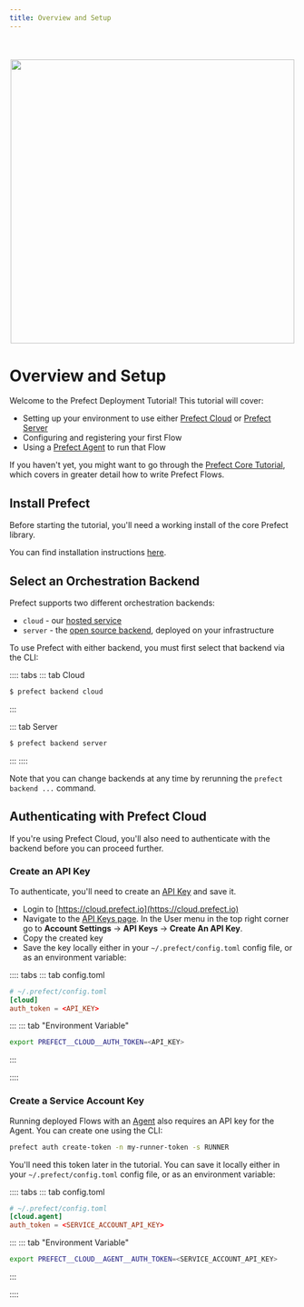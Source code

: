 ```yaml
---
title: Overview and Setup
---
```


<div align="center" style="margin-top:50px; margin-bottom:40px">
    <img src="/orchestration/tutorial/header-illustration.svg" width=500>
</div>

# Overview and Setup

Welcome to the Prefect Deployment Tutorial! This tutorial will cover:

- Setting up your environment to use either [Prefect
  Cloud](https://cloud.prefect.io) or [Prefect
  Server](/orchestration/server/overview.md)
- Configuring and registering your first Flow
- Using a [Prefect Agent](/orchestration/agents/overview.md) to run that Flow

If you haven't yet, you might want to go through the [Prefect Core
Tutorial](/core/tutorial/01-etl-before-prefect.html),
which covers in greater detail how to write Prefect Flows.

## Install Prefect

Before starting the tutorial, you'll need a working install of the core Prefect
library.

You can find installation instructions [here](/core/getting_started/installation.html).

## Select an Orchestration Backend

Prefect supports two different orchestration backends:

- `cloud` - our [hosted service](https://cloud.prefect.io)
- `server` - the [open source backend](/orchestration/server/overview.md),
  deployed on your infrastructure

To use Prefect with either backend, you must first select that backend via
the CLI:

:::: tabs
::: tab Cloud

```bash
$ prefect backend cloud
```

:::

::: tab Server

```bash
$ prefect backend server
```

:::
::::

Note that you can change backends at any time by rerunning the `prefect backend ...` command.

## Authenticating with Prefect Cloud <Badge text="Cloud"/>

If you're using Prefect Cloud, you'll also need to authenticate with the
backend before you can proceed further.

### Create an API Key

To authenticate, you'll need to create an [API Key](/orchestration/concepts/tokens.html#user) and save it. 

- Login to [https://cloud.prefect.io](https://cloud.prefect.io)
- Navigate to the [API Keys page](https://cloud.prefect.io/user/keys). In the User menu in the top right corner go to **Account Settings** -> **API Keys** -> **Create An API Key**.
- Copy the created key
- Save the key locally either in
your `~/.prefect/config.toml` config file, or as an environment variable:

:::: tabs
::: tab config.toml

```toml
# ~/.prefect/config.toml
[cloud]
auth_token = <API_KEY>
```

:::
::: tab "Environment Variable"

```bash
export PREFECT__CLOUD__AUTH_TOKEN=<API_KEY>
```

:::

::::


### Create a Service Account Key

Running deployed Flows with an [Agent](/orchestration/agents/overview.html)
also requires an API key for the Agent. You can create one
using the CLI:

```bash
prefect auth create-token -n my-runner-token -s RUNNER
```

You'll need this token later in the tutorial. You can save it locally either in
your `~/.prefect/config.toml` config file, or as an environment variable:

:::: tabs
::: tab config.toml

```toml
# ~/.prefect/config.toml
[cloud.agent]
auth_token = <SERVICE_ACCOUNT_API_KEY>
```

:::
::: tab "Environment Variable"

```bash
export PREFECT__CLOUD__AGENT__AUTH_TOKEN=<SERVICE_ACCOUNT_API_KEY>
```

:::

::::

